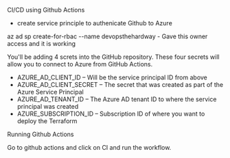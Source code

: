 CI/CD using Github Actions 

- create service principle to authenicate Github to Azure 

az ad sp create-for-rbac --name devopsthehardway - Gave this owner access and it is working 

You'll be adding 4 screts into the GitHub repository. These four secrets will allow you to connect to Azure from GitHub Actions.

- AZURE_AD_CLIENT_ID – Will be the service principal ID from above
- AZURE_AD_CLIENT_SECRET – The secret that was created as part of the Azure Service Principal
- AZURE_AD_TENANT_ID – The Azure AD tenant ID to where the service principal was created
- AZURE_SUBSCRIPTION_ID – Subscription ID of where you want to deploy the Terraform

Running Github Actions 

Go to github actions and click on CI and run the workflow. 